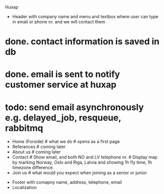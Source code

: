 Huxap

- Header with company name and menu and textbox where user can type in email or phone nr. and we will contact them
# done. contact information is saved in db
# done. email is sent to notify customer service at huxap
# todo: send email asynchronously e.g. delayed_job, resqueue, rabbitmq
  + Home (Forside) # what we do # opens as a first page
  + Referances # coming later
  + About us # coming later
  + Contact # Show email, and both NO and LV telephone nr. # Display map by marking Norway, Oslo and Riga, Latvia and showing 1h fly time, 1h timezone difference.
  + Join us # what would you expect when joining as a senior or junior
- Footer with comapny name, address, telephone, email
- Localization